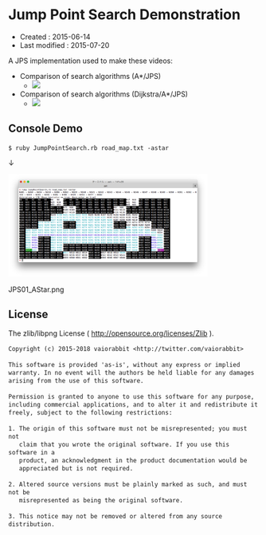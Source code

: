<!-- -*- mode:markdown; coding:utf-8; -*- -->

# Jump Point Search Demonstration #

*   Created : 2015-06-14
*   Last modified : 2015-07-20

A JPS implementation used to make these videos:

* Comparison of search algorithms (A*/JPS)
  * [![](http://img.youtube.com/vi/O81eDgSZfB4/mqdefault.jpg)](https://www.youtube.com/watch?v=O81eDgSZfB4)
* Comparison of search algorithms (Dijkstra/A*/JPS)
  * [![](http://img.youtube.com/vi/ROG4Ud08lLY/mqdefault.jpg)](https://www.youtube.com/watch?v=ROG4Ud08lLY)


## Console Demo ##

    $ ruby JumpPointSearch.rb road_map.txt -astar

↓

<img src="https://raw.githubusercontent.com/vaiorabbit/JumpPointSearch/master/doc/JPS01_AStar.png" width="400">


JPS01_AStar.png

## License ##

The zlib/libpng License ( http://opensource.org/licenses/Zlib ).

    Copyright (c) 2015-2018 vaiorabbit <http://twitter.com/vaiorabbit>

    This software is provided 'as-is', without any express or implied
    warranty. In no event will the authors be held liable for any damages
    arising from the use of this software.

    Permission is granted to anyone to use this software for any purpose,
    including commercial applications, and to alter it and redistribute it
    freely, subject to the following restrictions:

    1. The origin of this software must not be misrepresented; you must not
       claim that you wrote the original software. If you use this software in a
       product, an acknowledgment in the product documentation would be
       appreciated but is not required.

    2. Altered source versions must be plainly marked as such, and must not be
       misrepresented as being the original software.

    3. This notice may not be removed or altered from any source distribution.
